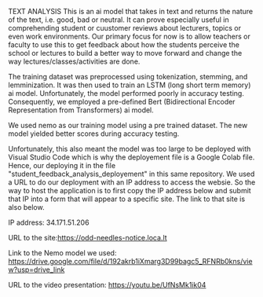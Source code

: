 TEXT ANALYSIS
This is an ai model that takes in text and returns the nature of the text, i.e. good, bad or neutral.
It can prove especially useful in comprehending student or cuustomer reviews about lecturers, topics or even work environments.
Our primary focus for now is to allow teachers or faculty to use this to get feedback about how the students perceive the school or lectures to build a better way to move forward and change the way lectures/classes/activities are done.

The training dataset was preprocessed using tokenization, stemming, and lemminization.
It was then used to train an LSTM (long short term memory) ai model.
Unfortunately, the model performed poorly in accuracy testing.
Consequently, we employed a pre-defined Bert (Bidirectional Encoder Representation from Transformers) ai model.

We used nemo as our training model using a pre trained dataset.
The new model yielded better scores during accuracy testing.


Unfortunately, this also meant the model was too large to be deployed with Visual Studio Code which is why the deployement file is a Google Colab file.
Hence, our deploying it in the file "student_feedback_analysis_deployement" in this same repository.
We used a URL to do our deployment with an IP address to access the websie. 
So the way to host the application is to first copy the IP address below and submit that IP into a form that will appear to a specific site. The link to that site is also below.

IP address: 34.171.51.206

URL to the site:https://odd-needles-notice.loca.lt

Link to the Nemo model we used: https://drive.google.com/file/d/192akrb1iXmarg3D99bagc5_RFNRb0kns/view?usp=drive_link

URL to the video presentation: https://youtu.be/UfNsMk1ik04
